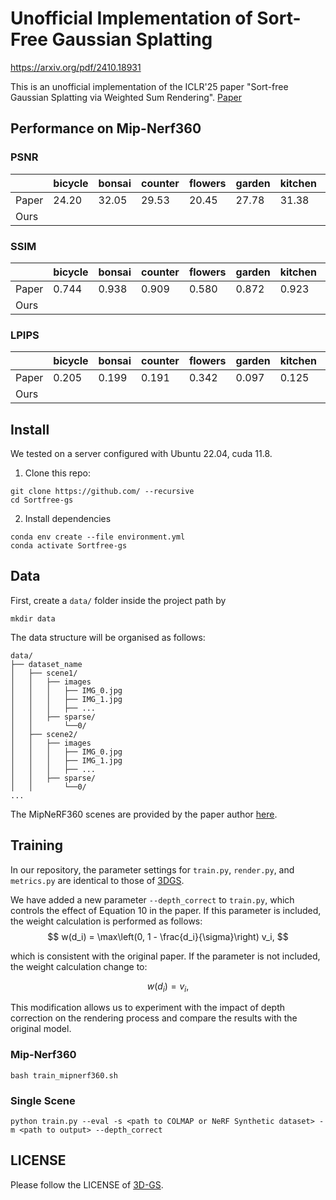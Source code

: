 # Unofficial Implementation of Sort-Free Gaussian Splatting

https://arxiv.org/pdf/2410.18931

This is an unofficial implementation of the ICLR'25 paper "Sort-free Gaussian Splatting via Weighted Sum Rendering". [Paper](https://arxiv.org/pdf/2410.18931)

## Performance on Mip-Nerf360

### PSNR

|       | bicycle | bonsai | counter | flowers | garden | kitchen | room  | stump | treehill | AVG   |
| ----- | ------- | ------ | ------- | ------- | ------ | ------- | ----- | ----- | -------- | ----- |
| Paper | 24.20   | 32.05  | 29.53   | 20.45   | 27.78  | 31.38   | 31.93 | 25.39 | 22.01    | 27.19 |
| Ours  |         |        |         |         |        |         |       |       |          |       |

### SSIM

|       | bicycle | bonsai | counter | flowers | garden | kitchen | room  | stump | treehill | AVG   |
| ----- | ------- | ------ | ------- | ------- | ------ | ------- | ----- | ----- | -------- | ----- |
| Paper | 0.744   | 0.938  | 0.909   | 0.580   | 0.872  | 0.923   | 0.925 | 0.728 | 0.614    | 0.804 |
| Ours  |         |        |         |         |        |         |       |       |          |       |

### LPIPS

|       | bicycle | bonsai | counter | flowers | garden | kitchen | room  | stump | treehill | AVG   |
| ----- | ------- | ------ | ------- | ------- | ------ | ------- | ----- | ----- | -------- | ----- |
| Paper | 0.205   | 0.199  | 0.191   | 0.342   | 0.097  | 0.125   | 0.197 | 0.235 | 0.311    | 0.211 |
| Ours  |         |        |         |         |        |         |       |       |          |       |

## Install

We tested on a server configured with Ubuntu 22.04, cuda 11.8. 

1. Clone this repo:

```
git clone https://github.com/ --recursive
cd Sortfree-gs
```

2. Install dependencies

```
conda env create --file environment.yml
conda activate Sortfree-gs
```

## Data

First, create a ``data/`` folder inside the project path by

```
mkdir data
```

The data structure will be organised as follows:

```
data/
├── dataset_name
│   ├── scene1/
│   │   ├── images
│   │   │   ├── IMG_0.jpg
│   │   │   ├── IMG_1.jpg
│   │   │   ├── ...
│   │   ├── sparse/
│   │       └──0/
│   ├── scene2/
│   │   ├── images
│   │   │   ├── IMG_0.jpg
│   │   │   ├── IMG_1.jpg
│   │   │   ├── ...
│   │   ├── sparse/
│   │       └──0/
...
```

The MipNeRF360 scenes are provided by the paper author [here](https://jonbarron.info/mipnerf360/).

## Training

In our repository, the parameter settings for `train.py`, `render.py`, and `metrics.py` are identical to those of [3DGS](https://github.com/graphdeco-inria/gaussian-splatting). 

We have added a new parameter `--depth_correct` to `train.py`, which controls the effect of Equation 10 in the paper. If this parameter is included, the weight calculation is performed as follows:
$$
w(d_i) = \max\left(0, 1 - \frac{d_i}{\sigma}\right) v_i,
$$

which is consistent with the original paper. If the parameter is not included, the weight calculation change to:

$$
w(d_i) = v_i,
$$

This modification allows us to experiment with the impact of depth correction on the rendering process and compare the results with the original model.

### Mip-Nerf360

```shell
bash train_mipnerf360.sh
```

### Single Scene

```shell
python train.py --eval -s <path to COLMAP or NeRF Synthetic dataset> -m <path to output> --depth_correct
```

## LICENSE

Please follow the LICENSE of [3D-GS](https://github.com/graphdeco-inria/gaussian-splatting).
